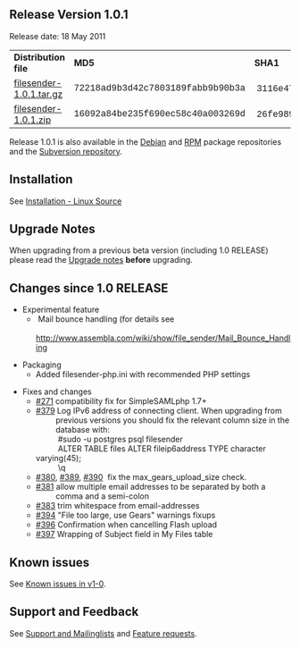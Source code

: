 <h2 id="release_version_1.0.1">Release Version 1.0.1</h2>

<p>Release date: 18 May 2011</p>

<table border="0">
	<tbody>
		<tr>
			<td><strong>Distribution file</strong></td>
			<td><strong>MD5</strong></td>
			<td><strong>SHA1</strong></td>
		</tr>
		<tr>
			<td><a href="http://download.filesender.org/filesender-1.0.1.tar.gz">filesender-1.0.1.tar.gz</a></td>
			<td><span style="font-family: courier new,courier;">72218ad9b3d42c7803189fabb9b90b3a</span></td>
			<td>&nbsp;<span style="font-family: courier new,courier;">3116e47ef7bcbaa64944fb54fefb44422875eed9</span></td>
		</tr>
		<tr>
			<td><a href="http://download.filesender.org/filesender-1.0.1.zip">filesender-1.0.1.zip</a></td>
			<td><span style="font-family: courier new,courier;">16092a84be235f690ec58c40a003269d</span></td>
			<td>&nbsp;<span style="font-family: courier new,courier;">26fe9891c272df6d5ac1e3f7573dfffc9d8358c5</span></td>
		</tr>
	</tbody>
</table>

<p>Release 1.0.1 is also available in the <a class="wiki_link" href="/wiki/show/file_sender/Installation_-_Debian_Ubuntu" title="Installation - Debian Ubuntu">Debian</a> and <a class="wiki_link" href="/wiki/show/file_sender/Installation_-_RPM" title="Installation - RPM">RPM</a> package repositories and the <a href="http://subversion.assembla.com/svn/file_sender/filesender/tags/filesender-1.0.1/">Subversion repository</a>.</p>

<h2 id="installation">Installation</h2>

<p>See <a class="wiki_link" href="/wiki/show/file_sender/Installation_-_Linux_Source" title="Installation - Linux Source">Installation - Linux Source</a></p>

<h2 id="upgrade_notes">Upgrade Notes</h2>

<p>When upgrading from a previous beta version (including 1.0 RELEASE) please read the <a class="wiki_link" href="/wiki/show/file_sender/Upgrade_notes" title="Upgrade notes">Upgrade notes</a> <strong>before</strong> upgrading.</p>

<h2 id="changes_since_1.0_release">Changes since 1.0 RELEASE</h2>

<ul>
	<li>Experimental feature
	<ul>
		<li>&nbsp;Mail bounce handling (for details see<br />
		&nbsp; <a class="wiki_link" href="/wiki/show/file_sender/Mail_Bounce_Handling" title="Mail_Bounce_Handling">http://www.assembla.com/wiki/show/file_sender/Mail_Bounce_Handling</a></li>
	</ul>
	</li>
</ul>

<ul>
	<li>Packaging
	<ul>
		<li>Added filesender-php.ini with recommended PHP settings</li>
	</ul>
	</li>
</ul>

<ul>
	<li>Fixes and changes
	<ul>
		<li><a href="/spaces/file_sender/tickets/271">#271</a> compatibility fix for SimpleSAMLphp 1.7+</li>
		<li><a href="/spaces/file_sender/tickets/379">#379</a> Log IPv6 address of connecting client. When upgrading from<br />
		&nbsp;&nbsp; &nbsp;&nbsp;&nbsp;&nbsp;&nbsp; previous versions you should fix the relevant column size in the<br />
		&nbsp;&nbsp; &nbsp;&nbsp;&nbsp;&nbsp;&nbsp; database with:<br />
		&nbsp;&nbsp; &nbsp;&nbsp;&nbsp;&nbsp;&nbsp;&nbsp; #sudo -u postgres psql filesender<br />
		&nbsp;&nbsp; &nbsp;&nbsp;&nbsp;&nbsp;&nbsp;&nbsp; ALTER TABLE files ALTER fileip6address TYPE character varying(45);<br />
		&nbsp;&nbsp; &nbsp;&nbsp;&nbsp;&nbsp;&nbsp;&nbsp; \q</li>
		<li><a href="/spaces/file_sender/tickets/380">#380</a>, <a href="/spaces/file_sender/tickets/389">#389</a>, <a href="/spaces/file_sender/tickets/390">#390</a>&nbsp; fix the max_gears_upload_size check.</li>
		<li><a href="/spaces/file_sender/tickets/381">#381</a> allow multiple email addresses to be separated by both a<br />
		&nbsp;&nbsp; &nbsp;&nbsp;&nbsp;&nbsp;&nbsp; comma and a semi-colon</li>
		<li><a href="/spaces/file_sender/tickets/383">#383</a> trim whitespace from email-addresses</li>
		<li><a href="/spaces/file_sender/tickets/394">#394</a> &quot;File too large, use Gears&quot; warnings fixups</li>
		<li><a href="/spaces/file_sender/tickets/396">#396</a> Confirmation when cancelling Flash upload</li>
		<li><a href="/spaces/file_sender/tickets/397">#397</a> Wrapping of Subject field in My Files table</li>
	</ul>
	</li>
</ul>

<h2 id="known_issues">Known issues</h2>

<p>See <a class="wiki_link" href="/wiki/show/file_sender/Known_issues_in_v1-0" title="Known issues in v1-0">Known issues in v1-0</a>.</p>

<h2 id="support_and_feedback">Support and Feedback</h2>

<p>See <a class="wiki_link" href="/wiki/show/file_sender/Support_and_Mailinglists" title="Support and Mailinglists">Support and Mailinglists</a> and <a class="wiki_link" href="/wiki/show/file_sender/Feature_requests" title="Feature requests">Feature requests</a>.</p>


